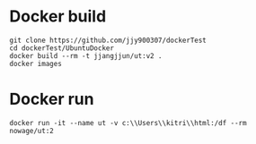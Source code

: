 # Docker build
```
git clone https://github.com/jjy900307/dockerTest
cd dockerTest/UbuntuDocker
docker build --rm -t jjangjjun/ut:v2 .
docker images
```

# Docker run 
```
docker run -it --name ut -v c:\\Users\\kitri\\html:/df --rm nowage/ut:2
```
